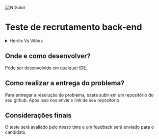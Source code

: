 ![N|Solid](https://aberto.com.br/wp-content/uploads/2018/01/aberto_logo_branco.png)

# Teste de recrutamento back-end

<details>
  <summary>Heróis Vs Vilões</summary>
  
 ### Objetivo do teste: 
  - Analisar e compreender o funcionamento da aplicação existente; 
  - Checar se regras e critérios de aceites estão sendo atendidos; 
  - Aplicar boas práticas de desenvolvimento de software; 

 ### Cadastro do personagem: 
 Serão disponibilizados endpoints para o cadastro de heróis ou vilões dos universos Marvel ou DC. 
 
 Regras de negócio:

- O personagem deverá pertencer apenas a um dos universos (Marvel ou DC); 
- Validar se o personagem possui ao menos um poder; 
- O valor do poder do personagem deverá ser maior que zero; 
- Validar se o personagem possui ao menos um ponto fraco;  
- O valor do dano do ponto fraco deverá ser maior que zero; 
- A vida do personagem deve ser um valor maior que zero; 
- Os campos de textos não poderão ter mais que 100 caracteres; 
- Validar se os campos textos foram informados, não sendo possível informar apenas caracteres especiais ou espaços em branco; 

### Funcionamento de combate: 

No endpoint de combate, deverá ser informado os identificadores de dois personagens que irão combater entre si, sendo obrigatório informar um herói e um vilão. 

A batalha consiste em rodadas de ataques, onde em cada rodada um personagem causa um dano ao seu adversário, a batalha só termina quando um dos personagens ou ambos tenham o contador de vida zerado. 

O retorno do endpoint de combate deverá conter a quantidade de rodadas de ataques que aconteceram, a quantidade de vida que restou em cada personagem e se o personagem está vivo ou morto. 


Regras de negócio: 

- Personagens de universos diferentes não poderão batalhar entre si;
Exemplo: Spider-Man (Marvel) Vs Lex Luthor (DC) 
- Personagens que irão batalhar deverão estar previamente cadastrados; 
- A vida restante do personagem não pode ser menor que zero, quando este tiver o status de morto; 
    
</details>

## Onde e como desenvolver? 
Pode ser desenvolvido em qualquer IDE.

## Como realizar a entrega do problema? 

Para entregar a resolução do problema, basta subir em um repositório do seu github. Após isso nos envie o link de seu repósitorio. 

## Considerações finais
O teste será avaliado pelo nosso time e um feedback será enviado para o candidato.
